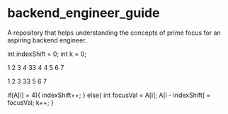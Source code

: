 # backend_engineer_guide
A repository that helps understanding the concepts of prime focus for an aspiring backend engineer.

int indexShift = 0;
int k = 0;

1 2 3 4 33 4 4 5 6 7

1 2 3 33 5 6 7 

if(A[i] = 4){
    indexShift++;
}
else{
    int focusVal = A[i];
    A[i - indexShift] = focusVal;
    k++;
}